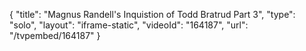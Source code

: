 {
    "title": "Magnus Randell's Inquistion of Todd Bratrud Part 3",
    "type": "solo",
    "layout": "iframe-static",
    "videoId": "164187",
    "url": "\/tvpembed\/164187"
}